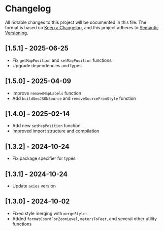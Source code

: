 # Changelog

All notable changes to this project will be documented in this file. The format
is based on [Keep a Changelog](https://keepachangelog.com/en/1.0.0/), and this
project adheres to [Semantic Versioning](https://semver.org/spec/v2.0.0.html).

## [1.5.1] - 2025-06-25

- Fix `getMapPosition` and `setMapPosition` functions
- Upgrade dependencies and types

## [1.5.0] - 2025-04-09

- Improve `removeMapLabels` function
- Add `buildGeoJSONSource` and `removeSourceFromStyle` function

## [1.4.0] - 2025-02-14

- Add new `setMapPosition` function
- Improved import structure and compilation

## [1.3.2] - 2024-10-24

- Fix package specifier for types

## [1.3.1] - 2024-10-24

- Update `axios` version

## [1.3.0] - 2024-10-02

- Fixed style merging with `mergeStyles`
- Added `formatCoordForZoomLevel`, `metersToFeet`, and several other utility
  functions
